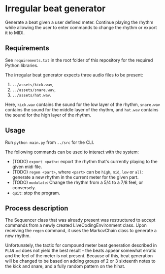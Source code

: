 # Irregular beat generator
Generate a beat given a user defined meter. Continue playing the rhythm while allowing the user to enter commands to change the rhythm or export it to MIDI.

## Requirements
See `requirements.txt` in the root folder of this repository for the required Python libraries.

The irregular beat generator expects three audio files to be present:
1. `../assets/kick.wav`,
2. `../assets/snare.wav`,
3. `../assets/hat.wav`.

Here, `kick.wav` contains the sound for the low layer of the rhythm, `snare.wav` contains the sound for the middle layer of the rhythm, and `hat.wav` contains the sound for the high layer of the rhythm.

## Usage
Run `python main.py` from `../src` for the CLI.

The following commands can be used to interact with the system:
- (TODO) `export <path>`: export the rhythm that's currently playing to the given midi file.
- (TODO) `regen <part>`, where `<part>` can be `high`, `mid`, `low` or `all`: generate a new rhythm in the current meter for the given part.
- (TODO) `modulate`: Change the rhythm from a 5/4 to a 7/8 feel, or conversely.
- `quit`: stop the program.

## Process description
The Sequencer class that was already present was restructured to accept commands from a newly created LiveCodingEnvironment class. Upon receiving the `regen` command, it uses the MarkovChain class to generate a new rhythm.

Unfortunately, the tactic for compound meter beat generation described in `PLAN.md` does not yield the best result - the beats appear somewhat erratic and the feel of the meter is not present. Because of this, beat generation will be changed to be based on adding groups of 2 or 3 sixteenth notes to the kick and snare, and a fully random pattern on the hihat.
